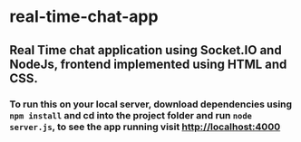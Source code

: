 # real-time-chat-app

## Real Time chat application using Socket.IO and NodeJs, frontend implemented using HTML and CSS.

### To run this on your local server, download dependencies using ``` npm install ``` and cd into the project folder and run ```node server.js```, to see the app running  visit [http://localhost:4000](http://localhost:4000)
